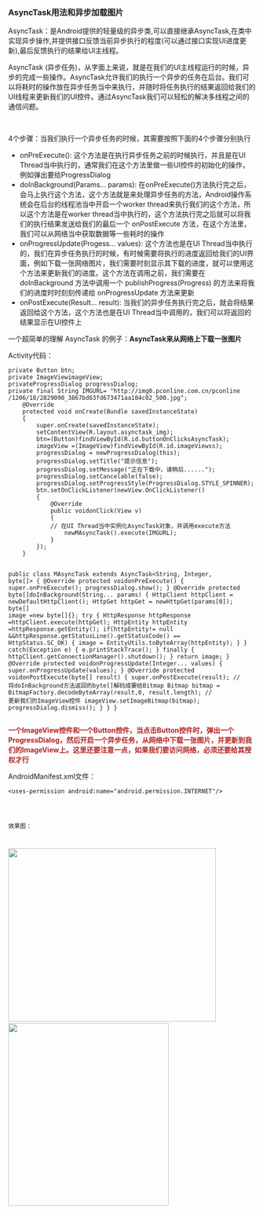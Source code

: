 ### AsyncTask用法和异步加载图片

 <p>AsyncTask：是Android提供的轻量级的异步类,可以直接继承AsyncTask,在类中实现异步操作,并提供接口反馈当前异步执行的程度(可以通过接口实现UI进度更新),最后反馈执行的结果给UI主线程。</p> 
<p>AsyncTask&nbsp;(异步任务)，从字面上来说，就是在我们的UI主线程运行的时候，异步的完成一些操作。AsyncTask允许我们的执行一个异步的任务在后台。我们可以将耗时的操作放在异步任务当中来执行，并随时将任务执行的结果返回给我们的UI线程来更新我们的UI控件。通过AsyncTask我们可以轻松的解决多线程之间的通信问题。</p> 
<p>&nbsp;</p> 
<p>4个步骤：当我们执行一个异步任务的时候，其需要按照下面的4个步骤分别执行</p> 
<ul> 
 <li>onPreExecute():&nbsp;这个方法是在执行异步任务之前的时候执行，并且是在UI Thread当中执行的，通常我们在这个方法里做一些UI控件的初始化的操作，例如弹出要给ProgressDialog</li> 
 <li>doInBackground(Params... params):&nbsp;在onPreExecute()方法执行完之后，会马上执行这个方法，这个方法就是来处理异步任务的方法，Android操作系统会在后台的线程池当中开启一个worker thread来执行我们的这个方法，所以这个方法是在worker thread当中执行的，这个方法执行完之后就可以将我们的执行结果发送给我们的最后一个 onPostExecute 方法，在这个方法里，我们可以从网络当中获取数据等一些耗时的操作</li> 
 <li>onProgressUpdate(Progess... values):&nbsp;这个方法也是在UI Thread当中执行的，我们在异步任务执行的时候，有时候需要将执行的进度返回给我们的UI界面，例如下载一张网络图片，我们需要时刻显示其下载的进度，就可以使用这个方法来更新我们的进度。这个方法在调用之前，我们需要在 doInBackground 方法中调用一个 publishProgress(Progress) 的方法来将我们的进度时时刻刻传递给 onProgressUpdate 方法来更新</li> 
 <li>onPostExecute(Result... result):&nbsp;当我们的异步任务执行完之后，就会将结果返回给这个方法，这个方法也是在UI Thread当中调用的，我们可以将返回的结果显示在UI控件上</li> 
</ul> 
<p>一个超简单的理解 AsyncTask 的例子：<strong>AsyncTask来从网络上下载一张图片</strong></p> 
<p>Activity代码：</p> 
<pre><code class="language-java">private Button btn;
private ImageViewimageView;
privateProgressDialog progressDialog;
private final String IMGURL= "http://img0.pconline.com.cn/pconline
/1206/18/2829090_3867bd63fd673471aa184c02_500.jpg";
    @Override
    protected void onCreate(Bundle savedInstanceState)
    {
        super.onCreate(savedInstanceState);
        setContentView(R.layout.asynctask_img);
        btn=(Button)findViewById(R.id.buttonOnClicksAsyncTask);
        imageView =(ImageView)findViewById(R.id.imageViewss);
        progressDialog = newProgressDialog(this);
        progressDialog.setTitle("提示信息");
        progressDialog.setMessage("正在下载中，请稍后......");
        progressDialog.setCancelable(false);
        progressDialog.setProgressStyle(ProgressDialog.STYLE_SPINNER);
        btn.setOnClickListener(newView.OnClickListener()
        {
            @Override
            public voidonClick(View v)
            {
            // 在UI Thread当中实例化AsyncTask对象，并调用execute方法
                newMAsyncTask().execute(IMGURL);
            }
        });
    }

 public class MAsyncTask extends AsyncTask&lt;String, Integer, byte[]&gt;
    {
        @Override
        protected voidonPreExecute()
        {
            super.onPreExecute();
            progressDialog.show();
        }
        @Override
        protected byte[]doInBackground(String... params)
        {
            HttpClient httpClient = newDefaultHttpClient();
            HttpGet httpGet = newHttpGet(params[0]);
            byte[] image =new byte[]{};
            try
            {
                HttpResponse httpResponse =httpClient.execute(httpGet);
                HttpEntity httpEntity =httpResponse.getEntity();
                if(httpEntity!= null &amp;&amp;httpResponse.getStatusLine().getStatusCode() == HttpStatus.SC_OK)
                {
                    image = EntityUtils.toByteArray(httpEntity);
                }
            }
            catch(Exception e)
            {
                e.printStackTrace();
            }
            finally
            {
               httpClient.getConnectionManager().shutdown();
            }
            return image;
        }
        @Override
        protected voidonProgressUpdate(Integer... values)
        {
            super.onProgressUpdate(values);
        }
        @Override
        protected voidonPostExecute(byte[] result)
        {
            super.onPostExecute(result);
            //    将doInBackground方法返回的byte[]解码成要给Bitmap
            Bitmap bitmap = BitmapFactory.decodeByteArray(result,0, result.length);
            //    更新我们的ImageView控件
            imageView.setImageBitmap(bitmap);
            progressDialog.dismiss();
        }
    }
}</code></pre> 
<p><span style="color:#B22222"><strong>一个ImageView控件和一个Button控件，当点击Button控件时，弹出一个ProgressDialog，然后开启一个异步任务，从网络中下载一张图片，并更新到我们的ImageView上。这里还要注意一点，如果我们要访问网络，必须还要给其授权才行</strong></span></p> 
<p>AndroidManifest.xml文件：</p> 
<pre><code class="language-html">&lt;uses-permission android:name="android.permission.INTERNET"/></pre>

<p>效果图：</p> 
<p><img alt="" height="353" src="http://images2015.cnblogs.com/blog/1041439/201611/1041439-20161116092011779-996504030.png" width="423">&nbsp;<img alt="" height="372" src="http://images2015.cnblogs.com/blog/1041439/201611/1041439-20161116092027467-1655478763.png" width="327"></p> 

